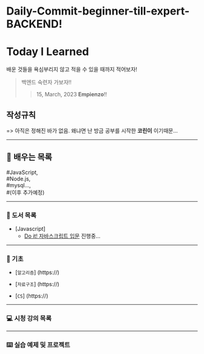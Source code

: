 # Daily-Commit-beginner-till-expert-BACKEND!
# Today I Learned 

배운 것들을 욕심부리지 않고 적을 수 있을 때까지 적어보자!
> 백엔드 숙련자 가보자!!
>> 15, March, 2023 __Empienzo__!!


## 작성규칙

=> 아직은 정해진 바가 없음. 왜냐면 난 방금 공부를 시작한 **코린이** 이기때문...

---

## 📝 배우는 목록

 #JavaScript,    
 #Node.js,    
 #mysql...,   
 #(이후 추가예정)

---

### 📗 도서 목록

* [Javascript] 
   * [Do it! 자바스크립트 입문](http://www.yes24.com/Product/Goods/104803061) 진행중...

---

### 📝 기초
  - [`알고리즘`] \(https://)

  - [`자료구조`] \(https://)

  - [`CS`] \(https://)

---

### 💻 시청 강의 목록

---

### ⌨️ 실습 예제 및 프로젝트 

<br>
